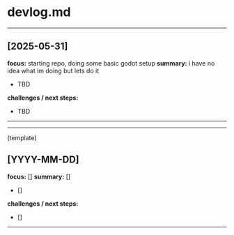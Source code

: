 # devlog.md

----------------
## [2025-05-31]
**focus:** starting repo, doing some basic godot setup
**summary:** i have no idea what im doing but lets do it

- TBD

**challenges / next steps:**  
- TBD

----------------

----------------
(template)
## [YYYY-MM-DD]
**focus:** []
**summary:** []

- []

**challenges / next steps:**  
- []

----------------
